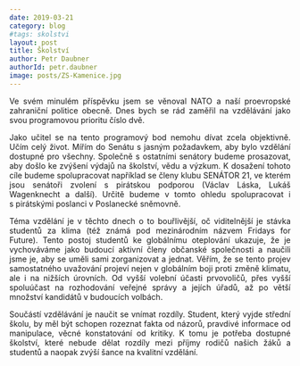 ```yaml
---
date: 2019-03-21
category: blog
#tags: skolstvi
layout: post
title: Školství
author: Petr Daubner
authorId: petr.daubner
image: posts/ZS-Kamenice.jpg
---
```


<p style='text-align: justify;'>
Ve svém minulém příspěvku jsem se věnoval NATO a naší proevropské zahraniční politice obecně. Dnes bych se rád zaměřil na vzdělávání jako svou programovou prioritu číslo dvě.

</p><p style='text-align: justify;'>
Jako učitel se na tento programový bod nemohu dívat zcela objektivně. Učím celý život. Mířím do Senátu s&nbspjasným požadavkem, aby bylo vzdělání dostupné pro všechny. Společně s&nbspostatními senátory budeme prosazovat, aby došlo ke zvýšení výdajů na školství, vědu a výzkum.  K dosažení tohoto cíle budeme spolupracovat například se členy klubu SENÁTOR 21, ve kterém jsou senátoři zvolení s&nbsppirátskou podporou (Václav Láska, Lukáš Wagenknecht a další). Určitě budeme v tomto ohledu spolupracovat i s&nbsppirátskými poslanci v&nbspPoslanecké sněmovně.

</p><p style='text-align: justify;'>
Téma vzdělání je v těchto dnech o to bouřlivější, oč viditelnější je stávka studentů za klima (též známá pod mezinárodním názvem Fridays for Future). Tento postoj studentů ke globálnímu oteplování ukazuje, že je vychováváme jako budoucí aktivní členy občanské společnosti a naučili jsme je, aby se uměli sami zorganizovat a jednat. Věřím, že se tento projev samostatného uvažování projeví nejen v&nbspglobálním boji proti změně klimatu, ale i na nižších úrovních. Od vyšší volební účasti prvovoličů, přes vyšší spoluúčast na rozhodování veřejné správy a jejích úřadů, až po větší množství kandidátů v budoucích volbách.

</p><p style='text-align: justify;'>
Součástí vzdělávání je naučit se vnímat rozdíly. Student, který vyjde střední školu, by měl být schopen rozeznat fakta od názorů, pravdivé informace od manipulace, věcné konstatování od kritiky. K&nbsptomu je potřeba dostupné školství, které nebude dělat rozdíly mezi příjmy rodičů našich žáků a studentů a naopak zvýší šance na kvalitní vzdělání.
</p>
